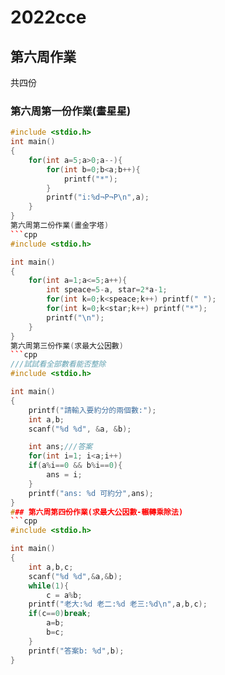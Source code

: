 # 2022cce
## 第六周作業
共四份
### 第六周第一份作業(畫星星)
```cpp
#include <stdio.h>
int main()
{
    for(int a=5;a>0;a--){
        for(int b=0;b<a;b++){
            printf("*");
        }
        printf("i:%d¬P¬P\n",a);
    }
}
第六周第二份作業(畫金字塔)
```cpp
#include <stdio.h>

int main()
{
    for(int a=1;a<=5;a++){
        int speace=5-a, star=2*a-1;
        for(int k=0;k<speace;k++) printf(" ");
        for(int k=0;k<star;k++) printf("*");
        printf("\n");
    }
}
第六周第三份作業(求最大公因數)
```cpp
///試試看全部數看能否整除
#include <stdio.h>

int main()
{
    printf("請輸入要約分的兩個數:");
    int a,b;
    scanf("%d %d", &a, &b);

    int ans;///答案
    for(int i=1; i<a;i++)
    if(a%i==0 && b%i==0){
        ans = i;
    }
    printf("ans: %d 可約分",ans);
}
### 第六周第四份作業(求最大公因數-輾轉乘除法)
```cpp
#include <stdio.h>

int main()
{
    int a,b,c;
    scanf("%d %d",&a,&b);
    while(1){
        c = a%b;
    printf("老大:%d 老二:%d 老三:%d\n",a,b,c);
    if(c==0)break;
        a=b;
        b=c;
    }
    printf("答案b: %d",b);
}
```
